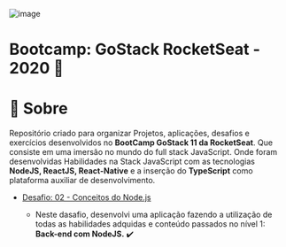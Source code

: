 ![image](https://user-images.githubusercontent.com/61753821/107787699-36c90900-6d2e-11eb-97ef-ace8ee249696.png)


# Bootcamp: GoStack RocketSeat - 2020 🚀

<h1>📝 Sobre</h1>

Repositório criado para organizar Projetos, aplicações, desafios e exercícios desenvolvidos no **BootCamp GoStack 11 da RocketSeat**. Que consiste em uma imersão no mundo do full stack JavaScript. Onde foram desenvolvidas Habilidades na Stack JavaScript com as tecnologias **NodeJS, ReactJS, React-Native** e a inserção do **TypeScript** como plataforma auxiliar de desenvolvimento. 

<ul>
    <li> <a href="https://github.com/anac-ac/gostack-bootcamp-11/tree/master/challenges/gostack-node-challenge"> Desafio: 02 - Conceitos do Node.js</a>
    </li>
  <ul>
    <li>Neste dasafio, desenvolvi uma aplicação fazendo a utilização de todas as habilidades adquidas e conteúdo passados no nível 1: <b> Back-end com NodeJS.</b> ✔️</li>
  </ul>
</ul>
